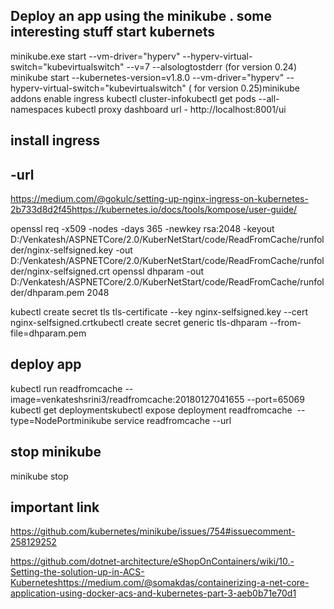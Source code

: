 Deploy an app using the minikube . some interesting stuff 
start kubernets
-----------------
minikube.exe start --vm-driver="hyperv" --hyperv-virtual-switch="kubevirtualswitch" --v=7 --alsologtostderr (for version 0.24)
minikube start --kubernetes-version=v1.8.0 --vm-driver="hyperv" --hyperv-virtual-switch="kubevirtualswitch" ( for version 0.25)minikube addons enable ingress
kubectl cluster-infokubectl get pods --all-namespaces
kubectl proxy
dashboard url - http://localhost:8001/ui

install ingress
------------------

-url
--------------------------
https://medium.com/@gokulc/setting-up-nginx-ingress-on-kubernetes-2b733d8d2f45https://kubernetes.io/docs/tools/kompose/user-guide/

openssl req -x509 -nodes -days 365 -newkey rsa:2048 -keyout D:/Venkatesh/ASPNETCore/2.0/KuberNetStart/code/ReadFromCache/runfolder/nginx-selfsigned.key -out D:/Venkatesh/ASPNETCore/2.0/KuberNetStart/code/ReadFromCache/runfolder/nginx-selfsigned.crt
openssl dhparam -out D:/Venkatesh/ASPNETCore/2.0/KuberNetStart/code/ReadFromCache/runfolder/dhparam.pem 2048

kubectl create secret tls tls-certificate --key nginx-selfsigned.key --cert nginx-selfsigned.crtkubectl create secret generic tls-dhparam --from-file=dhparam.pem

deploy app 
-----------------
kubectl run readfromcache --image=venkateshsrini3/readfromcache:20180127041655 --port=65069
kubectl get deploymentskubectl expose deployment readfromcache  --type=NodePortminikube service readfromcache --url

stop minikube
----------------
minikube stop

important link
-------------------
https://github.com/kubernetes/minikube/issues/754#issuecomment-258129252

https://github.com/dotnet-architecture/eShopOnContainers/wiki/10.-Setting-the-solution-up-in-ACS-Kuberneteshttps://medium.com/@somakdas/containerizing-a-net-core-application-using-docker-acs-and-kubernetes-part-3-aeb0b71e70d1
